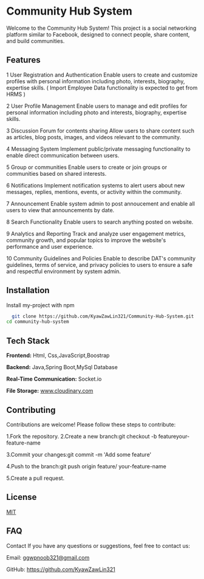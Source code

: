 
# Community Hub System

Welcome to the Community Hub System! This project is a social networking platform similar to Facebook, designed to connect people, share content, and build communities.

## Features

1	User Registration and Authentication	Enable users to create and customize profiles with personal information including photo, interests, biography, expertise skills.
		( Import Employee Data functionality is expected to get from HRMS )

2	User Profile Management	Enable users to manage and edit profiles for personal information including photo and interests, biography, expertise skills.

3	Discussion Forum for contents sharing	Allow users to share content such as articles, blog posts, images, and videos relevant to the community.

4	Messaging System	Implement public/private messaging functionality to enable direct communication between users.

5	Group or communities	Enable users to create or join groups or communities based on shared interests.

6	Notifications	Implement notification systems to alert users about new messages, replies, mentions, events, or activity within the community.

7	Announcement	Enable system admin to post annoucement and enable all users to view that announcements by date.

8	Search Functionality	Enable users to search anything posted on website.

9	Analytics and Reporting	Track and analyze user engagement metrics, community growth, and popular topics to improve the website's performance and user experience.

10	Community Guidelines and Policies	Enable to describe DAT's community guidelines, terms of service, and privacy policies to users to ensure a safe and respectful environment by system admin.



## Installation

Install my-project with npm

```bash
  git clone https://github.com/KyawZawLin321/Community-Hub-System.git
cd community-hub-system
```
    
## Tech Stack

**Frontend:** Html, Css,JavaScript,Boostrap

**Backend:** Java,Spring Boot,MySql Database

**Real-Time Communication:** Socket.io

**File Storage:** www.cloudinary.com


## Contributing

Contributions are welcome! Please follow these steps to contribute:

1.Fork the repository.
2.Create a new branch:git checkout -b featureyour-feature-name

3.Commit your changes:git commit -m 'Add some feature'

4.Push to the branch:git push origin feature/              your-feature-name

5.Create a pull request.



## License

[MIT](https://choosealicense.com/licenses/mit/)


## FAQ

Contact
If you have any questions or suggestions, feel free to contact us:

Email: ggwpnoob321@gmail.com

GitHub: https://github.com/KyawZawLin321


